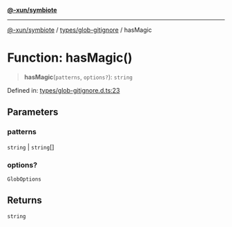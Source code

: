 [**@-xun/symbiote**](../../../README.md)

***

[@-xun/symbiote](../../../README.md) / [types/glob-gitignore](../README.md) / hasMagic

# Function: hasMagic()

> **hasMagic**(`patterns`, `options?`): `string`

Defined in: [types/glob-gitignore.d.ts:23](https://github.com/Xunnamius/symbiote/blob/79d395cced979d17188580f3f3b776aa6e57df18/types/glob-gitignore.d.ts#L23)

## Parameters

### patterns

`string` | `string`[]

### options?

`GlobOptions`

## Returns

`string`
